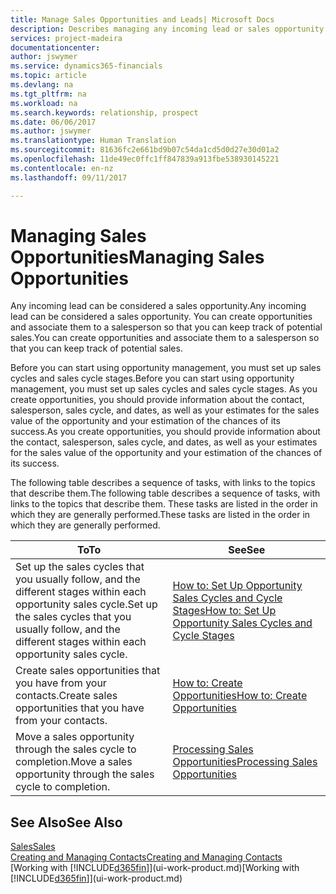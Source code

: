 ```yaml
---
title: Manage Sales Opportunities and Leads| Microsoft Docs
description: Describes managing any incoming lead or sales opportunity in Financials,  and associating the opportunity with a salesperson to keep track of potential sales.
services: project-madeira
documentationcenter: 
author: jswymer
ms.service: dynamics365-financials
ms.topic: article
ms.devlang: na
ms.tgt_pltfrm: na
ms.workload: na
ms.search.keywords: relationship, prospect
ms.date: 06/06/2017
ms.author: jswymer
ms.translationtype: Human Translation
ms.sourcegitcommit: 81636fc2e661bd9b07c54da1cd5d0d27e30d01a2
ms.openlocfilehash: 11de49ec0ffc1ff847839a913fbe538930145221
ms.contentlocale: en-nz
ms.lasthandoff: 09/11/2017

---
```

# <a name="managing-sales-opportunities"></a><span data-ttu-id="51858-103">Managing Sales Opportunities</span><span class="sxs-lookup"><span data-stu-id="51858-103">Managing Sales Opportunities</span></span>
<span data-ttu-id="51858-104">Any incoming lead can be considered a sales opportunity.</span><span class="sxs-lookup"><span data-stu-id="51858-104">Any incoming lead can be considered a sales opportunity.</span></span> <span data-ttu-id="51858-105">You can create opportunities and associate them to a salesperson so that you can keep track of potential sales.</span><span class="sxs-lookup"><span data-stu-id="51858-105">You can create opportunities and associate them to a salesperson so that you can keep track of potential sales.</span></span>

<span data-ttu-id="51858-106">Before you can start using opportunity management, you must set up sales cycles and sales cycle stages.</span><span class="sxs-lookup"><span data-stu-id="51858-106">Before you can start using opportunity management, you must set up sales cycles and sales cycle stages.</span></span> <span data-ttu-id="51858-107">As you create opportunities, you should provide information about the contact, salesperson, sales cycle, and dates, as well as your estimates for the sales value of the opportunity and your estimation of the chances of its success.</span><span class="sxs-lookup"><span data-stu-id="51858-107">As you create opportunities, you should provide information about the contact, salesperson, sales cycle, and dates, as well as your estimates for the sales value of the opportunity and your estimation of the chances of its success.</span></span>

<span data-ttu-id="51858-108">The following table describes a sequence of tasks, with links to the topics that describe them.</span><span class="sxs-lookup"><span data-stu-id="51858-108">The following table describes a sequence of tasks, with links to the topics that describe them.</span></span> <span data-ttu-id="51858-109">These tasks are listed in the order in which they are generally performed.</span><span class="sxs-lookup"><span data-stu-id="51858-109">These tasks are listed in the order in which they are generally performed.</span></span>

| <span data-ttu-id="51858-110">To</span><span class="sxs-lookup"><span data-stu-id="51858-110">To</span></span> | <span data-ttu-id="51858-111">See</span><span class="sxs-lookup"><span data-stu-id="51858-111">See</span></span> |
| --- | --- |
| <span data-ttu-id="51858-112">Set up the sales cycles that you usually follow, and the different stages within each opportunity sales cycle.</span><span class="sxs-lookup"><span data-stu-id="51858-112">Set up the sales cycles that you usually follow, and the different stages within each opportunity sales cycle.</span></span> |[<span data-ttu-id="51858-113">How to: Set Up Opportunity Sales Cycles and Cycle Stages</span><span class="sxs-lookup"><span data-stu-id="51858-113">How to: Set Up Opportunity Sales Cycles and Cycle Stages</span></span>](marketing-how-setup-opportunity-sales-cycles-stages.md) |
| <span data-ttu-id="51858-114">Create sales opportunities that you have from your contacts.</span><span class="sxs-lookup"><span data-stu-id="51858-114">Create sales opportunities that you have from your contacts.</span></span> |[<span data-ttu-id="51858-115">How to: Create Opportunities</span><span class="sxs-lookup"><span data-stu-id="51858-115">How to: Create Opportunities</span></span>](marketing-how-create-opportunities.md) |
| <span data-ttu-id="51858-116">Move a sales opportunity through the sales cycle to completion.</span><span class="sxs-lookup"><span data-stu-id="51858-116">Move a sales opportunity through the sales cycle to completion.</span></span> |[<span data-ttu-id="51858-117">Processing Sales Opportunities</span><span class="sxs-lookup"><span data-stu-id="51858-117">Processing Sales Opportunities</span></span>](marketing-processing-sales-opportunities.md) |

## <a name="see-also"></a><span data-ttu-id="51858-118">See Also</span><span class="sxs-lookup"><span data-stu-id="51858-118">See Also</span></span>
[<span data-ttu-id="51858-119">Sales</span><span class="sxs-lookup"><span data-stu-id="51858-119">Sales</span></span>](sales-manage-sales.md)  
[<span data-ttu-id="51858-120">Creating and Managing Contacts</span><span class="sxs-lookup"><span data-stu-id="51858-120">Creating and Managing Contacts</span></span>](marketing-contacts.md)  
<span data-ttu-id="51858-121">[Working with [!INCLUDE[d365fin](includes/d365fin_md.md)]](ui-work-product.md)</span><span class="sxs-lookup"><span data-stu-id="51858-121">[Working with [!INCLUDE[d365fin](includes/d365fin_md.md)]](ui-work-product.md)</span></span>

